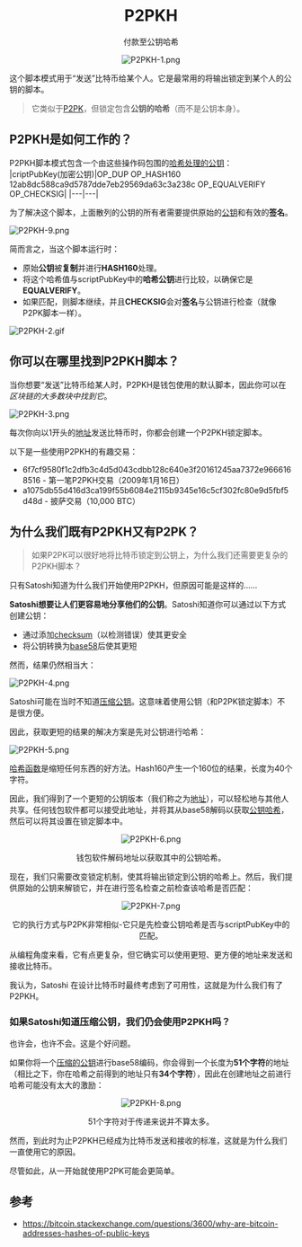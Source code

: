 # <center>P2PKH</center>
<center>付款至公钥哈希

![P2PKH-1.png](img/P2PKH-1%20(1).png)</center>

这个脚本模式用于“发送”比特币给某个人。它是最常用的将输出锁定到某个人的公钥的脚本。

>它类似于[P2PK](../P2PK/P2PK.md)，但锁定包含**公钥的哈希**（而不是公钥本身）。

## P2PKH是如何工作的？
P2PKH脚本模式包含一个由这些操作码包围的[哈希处理的公钥](../../Keys/Public%20Key/Public%20Key%20Hash/public-key-hash.md)：
|criptPubKey(加密公钥)|OP_DUP OP_HASH160 12ab8dc588ca9d5787dde7eb29569da63c3a238c OP_EQUALVERIFY OP_CHECKSIG|
|---|---|

为了解决这个脚本，上面散列的公钥的所有者需要提供原始的[公钥](../../Keys/Public%20Key/Public%20Key.md)和有效的**签名**。

![P2PKH-9.png](img/P2pkh-9.png)

简而言之，当这个脚本运行时：

* 原始**公钥**被**复制**并进行**HASH160**处理。
* 将这个哈希值与scriptPubKey中的**哈希公钥**进行比较，以确保它是**EQUALVERIFY**。
* 如果匹配，则脚本继续，并且**CHECKSIG**会对**签名**与公钥进行检查（就像P2PK脚本一样）。

![P2PKH-2.gif](img/P2PKH-2%20(1).gif)

## 你可以在哪里找到P2PKH脚本？
当你想要“发送”比特币给某人时，P2PKH是钱包使用的默认脚本，因此你可以在*区块链的大多数块中找到它*。

![P2PKH-3.png](img/P2PKH-3%20(1).png)

每次你向以1开头的[地址](../../Keys/Address/Address.md)发送比特币时，你都会创建一个P2PKH锁定脚本。

以下是一些使用P2PKH的有趣交易：

* 6f7cf9580f1c2dfb3c4d5d043cdbb128c640e3f20161245aa7372e9666168516 - 第一笔P2PKH交易（2009年1月16日）
* a1075db55d416d3ca199f55b6084e2115b9345e16c5cf302fc80e9d5fbf5d48d - 披萨交易（10,000 BTC）
  
## 为什么我们既有P2PKH又有P2PK？
>如果P2PK可以很好地将比特币锁定到公钥上，为什么我们还需要更复杂的P2PKH脚本？

只有Satoshi知道为什么我们开始使用P2PKH，但原因可能是这样的……

**Satoshi想要让人们更容易地分享他们的公钥**。Satoshi知道你可以通过以下方式创建公钥：

* 通过添加[checksum](../../Keys/Checksum/Checksum.md)（以检测错误）使其更安全
* 将公钥转换为[base58](../../Keys/Base58/Base58.md)后使其更短

然而，结果仍然相当大：

![P2PKH-4.png](img/P2PKH-4%20(1).png)

Satoshi可能在当时不知道[压缩公钥](../../Keys/Public%20Key/Public%20Key.md)。这意味着使用公钥（和P2PK锁定脚本）不是很方便。

因此，获取更短的结果的解决方案是先对公钥进行哈希：

![P2PKH-5.png](img/P2PKH-5%20(1).png)

[哈希函数](../../Other/Hash%20Function/Hash%20Function.md)是缩短任何东西的好方法。Hash160产生一个160位的结果，长度为40个字符。

因此，我们得到了一个更短的公钥版本（我们称之为[地址](../../Keys/Address/Address.md)），可以轻松地与其他人共享。任何钱包软件都可以接受此地址，并将其从base58解码以获取[公钥哈希](../../Keys/Public%20Key/Public%20Key%20Hash/public-key-hash.md)，然后可以将其设置在锁定脚本中。
<center>

![P2PKH-6.png](img/P2PKH-6%20(1).png)

钱包软件解码地址以获取其中的公钥哈希。</center>

现在，我们只需要改变锁定机制，使其将输出锁定到公钥的哈希上。然后，我们提供原始的公钥来解锁它，并在进行签名检查之前检查该哈希是否匹配：
<center>

![P2PKH-7.png](img/P2PKH-7%20(1).png)

它的执行方式与P2PK非常相似-它只是先检查公钥哈希是否与scriptPubKey中的匹配。</center>

从编程角度来看，它有点更复杂，但它确实可以使用更短、更方便的地址来发送和接收比特币。

我认为，Satoshi 在设计比特币时最终考虑到了可用性，这就是为什么我们有了P2PKH。

### 如果Satoshi知道压缩公钥，我们仍会使用P2PKH吗？
也许会，也许不会。这是个好问题。

如果你将一个[压缩的公钥](../../Keys/Public%20Key/Public%20Key.md)进行base58编码，你会得到一个长度为**51个字符**的地址（相比之下，你在哈希之前得到的地址只有**34个字符**），因此在创建地址之前进行哈希可能没有太大的激励：
<center>

![P2PKH-8.png](img/P2PKH-8%20(1).png)

51个字符对于传递来说并不算太多。</center>

然而，到此时为止P2PKH已经成为比特币发送和接收的标准，这就是为什么我们一直使用它的原因。

尽管如此，从一开始就使用P2PK可能会更简单。

## 参考
* https://bitcoin.stackexchange.com/questions/3600/why-are-bitcoin-addresses-hashes-of-public-keys